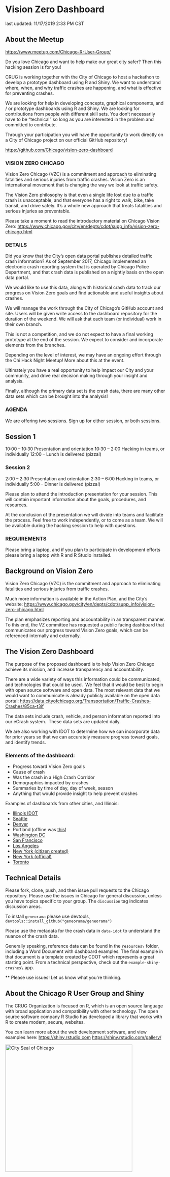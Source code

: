 ﻿# Vision Zero Dashboard

last updated: 11/17/2019 2:33 PM CST

## About the Meetup

https://www.meetup.com/Chicago-R-User-Group/

Do you love Chicago and want to help make our great city safer? Then this hacking session is for you!

CRUG is working together with the City of Chicago to host a hackathon to develop a prototype dashboard using R and Shiny. We want to understand where, when, and why traffic crashes are happening, and what is effective for preventing crashes.

We are looking for help in developing concepts, graphical components, and / or prototype dashboards using R and Shiny. We are looking for contributions from people with different skill sets. You don’t necessarily have to be “technical” so long as you are interested in the problem and committed to contribute.

Through your participation you will have the opportunity to work directly on a City of Chicago project on our official GitHub repository!

https://github.com/Chicago/vision-zero-dashboard

### VISION ZERO CHICAGO

Vision Zero Chicago (VZC) is a commitment and approach to eliminating fatalities and serious injuries from traffic crashes. Vision Zero is an international movement that is changing the way we look at traffic safety.

The Vision Zero philosophy is that even a single life lost due to a traffic crash is unacceptable, and that everyone has a right to walk, bike, take transit, and drive safely. It’s a whole new approach that treats fatalities and serious injuries as preventable.

Please take a moment to read the introductory material on Chicago Vision Zero: https://www.chicago.gov/city/en/depts/cdot/supp_info/vision-zero-chicago.html

### DETAILS

Did you know that the City’s open data portal publishes detailed traffic crash information? As of September 2017, Chicago implemented an electronic crash reporting system that is operated by Chicago Police Department, and that crash data is published on a nightly basis on the open data portal.

We would like to use this data, along with historical crash data to track our progress on Vision Zero goals and find actionable and useful insights about crashes.

We will manage the work through the City of Chicago’s GitHub account and site. Users will be given write access to the dashboard repository for the duration of the weekend. We will ask that each team (or individual) work in their own branch.

This is not a competition, and we do not expect to have a final working prototype at the end of the session. We expect to consider and incorporate elements from the branches.

Depending on the level of interest, we may have an ongoing effort through the Chi Hack Night Meetup! More about this at the event.

Ultimately you have a real opportunity to help impact our City and your community, and drive real decision making through your insight and analysis.

Finally, although the primary data set is the crash data, there are many other data sets which can be brought into the analysis!

### AGENDA

We are offering two sessions. Sign up for either session, or both sessions.

## Session 1
10:00 – 10:30 Presentation and orientation
10:30 – 2:00 Hacking in teams, or individually
12:00 – Lunch is delivered (pizza!)

### Session 2
2:00 – 2:30 Presentation and orientation
2:30 – 6:00 Hacking in teams, or individually
5:00 – Dinner is delivered (pizza!)

Please plan to attend the introduction presentation for your session. This will contain important information about the goals, procedures, and resources.

At the conclusion of the presentation we will divide into teams and facilitate the process. Feel free to work independently, or to come as a team. We will be available during the hacking session to help with questions.

### REQUIREMENTS

Please bring a laptop, and if you plan to participate in development efforts please bring a laptop with R and R Studio installed.


## Background on Vision Zero

Vision Zero Chicago (VZC) is the commitment and approach to eliminating fatalities and serious injuries from traffic crashes.

Much more information is available in the Action Plan, and the City’s website:
https://www.chicago.gov/city/en/depts/cdot/supp_info/vision-zero-chicago.html

The plan emphasizes reporting and accountability in an transparent manner. To this end, the VZ committee has requested a public facing dashboard that communicates our progress toward Vision Zero goals, which can be referenced internally and externally.

## The Vision Zero Dashboard

The purpose of the proposed dashboard is to help Vision Zero Chicago achieve its mission, and increase transparency and accountability.

There are a wide variety of ways this information could be communicated, and technologies that could be used.  We feel that it would be best to begin with open source software and open data. The most relevant data that we would want to communicate is already publicly available on the open data portal: https://data.cityofchicago.org/Transportation/Traffic-Crashes-Crashes/85ca-t3if

The data sets include crash, vehicle, and person information reported into our eCrash system.  These data sets are updated daily.

We are also working with IDOT to determine how we can incorporate data for prior years so that we can accurately measure progress toward goals, and identify trends.

### Elements of the dashboard:

- Progress toward Vision Zero goals
- Cause of crash
- Was the crash in a High Crash Corridor
- Demographics impacted by crashes
- Summaries by time of day, day of week, season
- Anything that would provide insight to help prevent crashes

Examples of dashboards from other cities, and Illinois:

- [Illinois IDOT](http://apps.dot.illinois.gov/fatalcrash/snapshot.html)
- [Seattle](https://sdotblog.seattle.gov/2016/06/10/new-vision-zero-dashboard-now-online/)
- [Denver](https://public.tableau.com/profile/kmay#!/vizhome/DenverVisionZeroDashboard/OverviewofDenverCrashes)
- Portland (offline was [this](https://pdx.maps.arcgis.com/sharing/rest/oauth2/authorize?client_id=arcgisonline&display=default&response_type=token&state=%7B%22returnUrl%22%3A%22https%3A%2F%2Fpdx.maps.arcgis.com%2Fapps%2FMapSeries%2Findex.html%3Fappid%3D47c2153a3fa84636bb63e25b451372d0%22%2C%22useLandingPage%22%3Afalse%7D&expiration=20160&locale=en-us&redirect_uri=https%3A%2F%2Fpdx.maps.arcgis.com%2Fhome%2Faccountswitcher-callback.html&force_login=false&hideCancel=true&showSignupOption=true&signuptype=esri))
- [Washington DC](https://www.dcvisionzero.com/maps-data)
- [San Francisco](https://www.visionzerosf.org/maps-data/)
- [Los Angeles](http://visionzero.geohub.lacity.org/)
- [New York (citizen created)](http://crashmapper.org/#/?cfat=true&cinj=true&endDate=2019-02&geo=citywide&identifier=&lat=40.696518118094616&lng=-73.91738891601562&lngLats=%255B%255D&mfat=true&minj=true&noInjFat=false&pfat=true&pinj=true&startDate=2019-02&zoom=11)
- [New York (official)](http://www.nycvzv.info/)
- [Toronto](https://www.toronto.ca/services-payments/streets-parking-transportation/road-safety/vision-zero/safety-measures-and-mapping/)

## Technical Details

Please fork, clone, push, and then issue pull requests to the Chicago repository. Please use the issues in Chicago for general discussion, unless you have topics specific to your group.  The `discussion` tag indicates discussion areas.

To install `geneorama` please use devtools, `devtools::install_github("geneorama/geneorama")`

Please use the metadata for the crash data in `data-idot` to understand the nuance of the crash data.

Generally speaking, reference data can be found in the `resources\` folder, including a Word Document with dashboard examples. The final example in that document is a template created by CDOT which represents a great starting point.  From a technical perspective, check out the `example-shiny-crashes\` app.  

** Please use issues!  Let us know what you're thinking. 


## About the Chicago R User Group and Shiny

The CRUG Organization is focused on R, which is an open source language with broad application and compatibility with other technology. The open source software company R Studio has developed a library that works with R to create modern, secure, websites.

You can learn more about the web development software, and view examples here:
https://shiny.rstudio.com
https://shiny.rstudio.com/gallery/
 

<img src="https://design.chicago.gov/assets/img/seals/1990-blue.png" width="400" alt="City Seal of Chicago"/>
